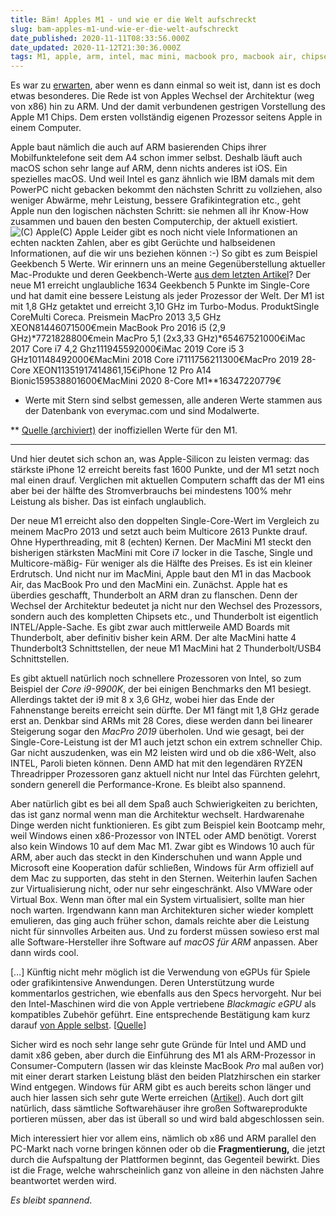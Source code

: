 ```yaml
---
title: Bäm! Apples M1 - und wie er die Welt aufschreckt
slug: bam-apples-m1-und-wie-er-die-welt-aufschreckt
date_published: 2020-11-11T08:33:56.000Z
date_updated: 2020-11-12T21:30:36.000Z
tags: M1, apple, arm, intel, mac mini, macbook pro, macbook air, chipset, big sur, mac os big sur, apple silicon
---
```


Es war zu [erwarten](__GHOST_URL__/apple-wechselt-zu-arm/), aber wenn es dann einmal so weit ist, dann ist es doch etwas besonderes. Die Rede ist von Apples Wechsel der Architektur (weg von x86) hin zu ARM. Und der damit verbundenen gestrigen Vorstellung des Apple M1 Chips. Dem ersten vollständig eigenen Prozessor seitens Apple in einem Computer.

Apple baut nämlich die auch auf ARM basierenden Chips ihrer Mobilfunktelefone seit dem A4 schon immer selbst. Deshalb läuft auch macOS schon sehr lange auf ARM, denn nichts anderes ist iOS. Ein spezielles macOS. Und weil Intel es ganz ähnlich wie IBM damals mit dem PowerPC nicht gebacken bekommt den nächsten Schritt zu vollziehen, also weniger Abwärme, mehr Leistung, bessere Grafikintegration etc., geht Apple nun den logischen nächsten Schritt: sie nehmen all ihr Know-How zusammen und bauen den besten Computerchip, der aktuell existiert.
![(C) Apple](__GHOST_URL__/content/images/2020/11/apple_m1-1.png)(C) Apple
Leider gibt es noch nicht viele Informationen an echten nackten Zahlen, aber es gibt Gerüchte und halbseidenen Informationen, auf die wir uns beziehen können :-) So gibt es zum Beispiel Geekbench 5 Werte. Wir erinnern uns an meine Gegenüberstellung aktueller Mac-Produkte und deren Geekbench-Werte [aus dem letzten Artikel](__GHOST_URL__/und-wie-soll-es-jetzt-weiter-gehen/)? Der neue M1 erreicht unglaubliche 1634 Geekbench 5 Punkte im Single-Core und hat damit eine bessere Leistung als jeder Prozessor der Welt. Der M1 ist mit 1,8 GHz getaktet und erreicht 3,10 GHz im Turbo-Modus.
ProduktSingle CoreMulti Coreca. Preismein MacPro 2013 3,5 GHz XEON81446071500€mein MacBook Pro 2016 i5 (2,9 GHz)*7721828800€mein MacPro 5,1 (2x3,33 GHz)*65467521000€iMac 2017 Core i7 4,2 Ghz111945592000€iMac 2019 Core i5 3 GHz101148492000€MacMini 2018 Core i7111756211300€MacPro 2019 28-Core XEON11351917414861,15€iPhone 12 Pro A14 Bionic159538801600€MacMini 2020 8-Core M1**16347220779€
* Werte mit Stern sind selbst gemessen, alle anderen Werte stammen aus der Datenbank von everymac.com und sind Modalwerte.

** [Quelle (archiviert)](http://web.archive.org/web/20201110210654/https://www.cpu-monkey.com/en/compare_cpu-apple_m1-1804-vs-intel_core_i9_9900k-890) der inoffiziellen Werte für den M1.

---

Und hier deutet sich schon an, was Apple-Silicon zu leisten vermag: das stärkste iPhone 12 erreicht bereits fast 1600 Punkte, und der M1 setzt noch mal einen drauf. Verglichen mit aktuellen Computern schafft das der M1 eins aber bei der hälfte des Stromverbrauchs bei mindestens 100% mehr Leistung als bisher. Das ist einfach unglaublich.

Der neue M1 erreicht also den doppelten Single-Core-Wert im Vergleich zu meinem MacPro 2013 und setzt auch beim Multicore 2613 Punkte drauf. Ohne Hyperthreading, mit 8 (echten) Kernen. Der MacMini M1 steckt den bisherigen stärksten MacMini mit Core i7 locker in die Tasche, Single und Multicore-mäßig- Für weniger als die Hälfte des Preises. Es ist ein kleiner Erdrutsch. Und nicht nur im MacMini, Apple baut den M1 in das Macbook Air, das MacBook Pro und den MacMini ein. Zunächst. Apple hat es überdies geschafft, Thunderbolt an ARM dran zu flanschen. Denn der Wechsel der Architektur bedeutet ja nicht nur den Wechsel des Prozessors, sondern auch des kompletten Chipsets etc., und Thunderbolt ist eigentlich INTEL/Apple-Sache. Es gibt zwar auch mittlerweile AMD Boards mit Thunderbolt, aber definitiv bisher kein ARM. Der alte MacMini hatte 4 Thunderbolt3 Schnittstellen, der neue M1 MacMini hat 2 Thunderbolt/USB4 Schnittstellen.

Es gibt aktuell natürlich noch schnellere Prozessoren von Intel, so zum Beispiel der *Core i9-9900K*, der bei einigen Benchmarks den M1 besiegt. Allerdings taktet der i9 mit 8 x 3,6 GHz, wobei hier das Ende der Fahnenstange bereits erreicht sein dürfte. Der M1 fängt mit 1,8 GHz gerade erst an. Denkbar sind ARMs mit 28 Cores, diese werden dann bei linearer Steigerung sogar den *MacPro 2019* überholen. Und wie gesagt, bei der Single-Core-Leistung ist der M1 auch jetzt schon ein extrem schneller Chip. Gar nicht auszudenken, was ein M2 leisten wird und ob die x86-Welt, also INTEL, Paroli bieten können. Denn AMD hat mit den legendären RYZEN Threadripper Prozessoren ganz aktuell nicht nur Intel das Fürchten gelehrt, sondern generell die Performance-Krone. Es bleibt also spannend.

Aber natürlich gibt es bei all dem Spaß auch Schwierigkeiten zu berichten, das ist ganz normal wenn man die Architektur wechselt. Hardwarenahe Dinge werden nicht funktionieren. Es gibt zum Beispiel kein Bootcamp mehr, weil Windows einen x86-Prozessor von INTEL oder AMD benötigt. Vorerst also kein Windows 10 auf dem Mac M1. Zwar gibt es Windows 10 auch für ARM, aber auch das steckt in den Kinderschuhen und wann Apple und Microsoft eine Kooperation dafür schließen, Windows für Arm offiziell auf dem Mac zu supporten, das steht in den Sternen. Weiterhin laufen Sachen zur Virtualisierung nicht, oder nur sehr eingeschränkt. Also VMWare oder Virtual Box. Wenn man öfter mal ein System virtualisiert, sollte man hier noch warten. Irgendwann kann man Architekturen sicher wieder komplett emulieren, das ging auch früher schon, damals reichte aber die Leistung nicht für sinnvolles Arbeiten aus. Und zu forderst müssen sowieso erst mal alle Software-Hersteller ihre Software auf *macOS für ARM* anpassen. Aber dann wirds cool.

[…] Künftig nicht mehr möglich ist die Verwendung von eGPUs für Spiele oder grafikintensive Anwendungen. Deren Unterstützung wurde kommentarlos gestrichen, wie ebenfalls aus den Specs hervorgeht. Nur bei den Intel-Maschinen wird die von Apple vertriebene *Blackmagic eGPU* als kompatibles Zubehör geführt. Eine entsprechende Bestätigung kam kurz darauf [von Apple selbst](https://techcrunch.com/2020/11/10/macs-with-the-m1-chip-do-not-support-egpus/). [[Quelle](https://www.heise.de/news/Kein-Thunderbolt-4-keine-neue-Webcam-keine-eGPU-Was-den-ARM-Macs-fehlt-4954109.html)]

Sicher wird es noch sehr lange sehr gute Gründe für Intel und AMD und damit x86 geben, aber durch die Einführung des M1 als ARM-Prozessor in Consumer-Computern (lassen wir das kleinste MacBook *Pro* mal außen vor) mit einer derart starken Leistung bläst den beiden Platzhirschen ein starker Wind entgegen. Windows für ARM gibt es auch bereits schon länger und auch hier lassen sich sehr gute Werte erreichen ([Artikel](https://www.golem.de/news/galaxy-book-s-im-test-arm-richtig-gemacht-2005-148092.html)). Auch dort gilt natürlich, dass sämtliche Softwarehäuser ihre großen Softwareprodukte portieren müssen, aber das ist überall so und wird bald abgeschlossen sein.

Mich interessiert hier vor allem eins, nämlich ob x86 und ARM parallel den PC-Markt nach vorne bringen können oder ob die **Fragmentierung,** die jetzt durch die Aufspaltung der Plattformen beginnt, das Gegenteil bewirkt. Dies ist die Frage, welche wahrscheinlich ganz von alleine in den nächsten Jahre beantwortet werden wird.

*Es bleibt spannend*.
